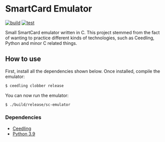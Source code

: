 # SmartCard Emulator

[![build](https://github.com/dani3/sc-emulator/actions/workflows/build.yml/badge.svg)](https://github.com/dani3/sc-emulator/actions/workflows/build.yml)
[![test](https://github.com/dani3/sc-emulator/actions/workflows/unit-test.yml/badge.svg)](https://github.com/dani3/sc-emulator/actions/workflows/unit-test.yml)

Small SmartCard emulator written in C. This project stemmed from the fact of wanting to practice different kinds of technologies, such as Ceedling, Python and minor C related things.

## How to use

First, install all the dependencies shown below. Once installed, compile the emulator:

```sh
$ ceedling clobber release
```

You can now run the emulator:

```sh
$ ./build/release/sc-emulator
```

### Dependencies

- [Ceedling](https://www.throwtheswitch.org/ceedling)
- [Python 3.9](https://www.python.org/)
